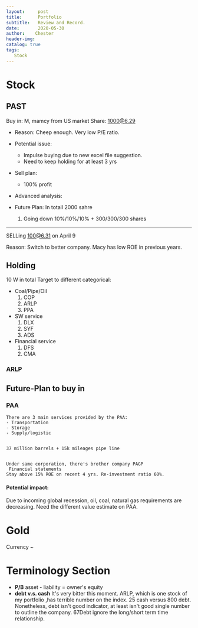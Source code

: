 ```yaml
---
layout:     post
title:      Portfolio
subtitle:   Review and Record. 
date:       2020-05-30
author:    Chester
header-img: 
catalog: true
tags:
   Stock
---
```





# Stock


## PAST
Buy in: M, mamcy from US market
Share: 1000@6.29
- Reason:
Cheep enough. Very low P/E ratio. 

- Potential issue:
	- Impulse buying due to new excel file suggestion.
	- Need to keep holding for at least  3 yrs

- Sell plan:
	- 100%  profit

- Advanced analysis:

- Future Plan:
	In totall 2000 sahre
	1. Going down 10%/10%/10% + 300/300/300 shares 
-----
SELLing
100@6.31 on April 9

Reason: Switch to better company. Macy has low ROE in previous years.

## Holding

10 W in total
Target to different categorical: 
- Coal/Pipe/Oil
	1. COP
	2. ARLP
	3. PPA
- SW service
	1. DLX
	2. SYF
	3. ADS
- Financial service
	1. DFS
	2. CMA

### ARLP



## Future-Plan to buy in 
### PAA
	There are 3 main services provided by the PAA: 
	- Transportation
	- Storage
	- Supply/logistic


	37 million barrels + 15k mileages pipe line


	Under same corporation, there's brother company PAGP
	 Financial statements
	Stay above 15% ROE on recent 4 yrs. Re-investment ratio 60%. 

#### Potential impact:
Due to incoming global recession, oil, coal, natural gas requirements are decreasing.  Need the different value estimate on PAA. 

# Gold
Currency ~



# Terminology Section
- **P/B**
asset - liability = owner's equity
- **debt v.s. cash**
It's very bitter this moment. ARLP, which is one stock of my portfolio ,has terrible number on the index. 25 cash versus 800 debt.  Nonetheless, debt isn't good indicator, at least isn't good single number to outline the company. 67Debt ignore the long/short term time relationship. 


<!--stackedit_data:
eyJoaXN0b3J5IjpbMTg3NTU3NjUsLTIwOTk1OTc5ODgsMTkxMT
kzMDg4MV19
-->